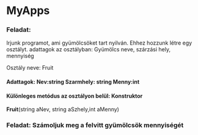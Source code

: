 # MyApps


### Feladat: 
Irjunk programot, ami gyümölcsöket tart nyilván. Ehhez hozzunk létre egy osztályt. adattagok az osztályban: Gyümölcs neve, szárzási hely, mennyiség

Osztály neve: Fruit 

#### Adattagok: Nev:string Szarmhely: string Menny:int

#### Különleges metódus az osztályon belül: Konstruktor

**Fruit**(string aNev, string aSzhely,int aMenny)

### Feladat: Számoljuk meg a felvitt gyümölcsök mennyiségét

